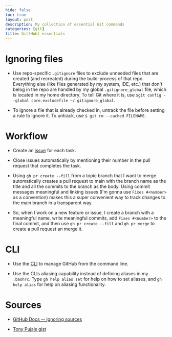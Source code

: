 ```yaml
---
hide: false
toc: true
layout: post
description: My collection of essential Git commands
categories: [git]
title: Git(Hub) essentials
---
```


# Ignoring files

- Use repo-specific `.gitignore` files to exclude unneeded files that are
  created (and recreated) during the build-process of that repo. Everything
  else (like files generated by my system, IDE, etc.) that don't belog in the
  repo are handled by my global `.gitignore_global` file, which is located in my home
  directory. To tell Git where it is, use `$git config --global core.excludefile
  ~/.gitignore_global`.

- To ignore a file that is already checked in, untrack the file before setting a
  rule to ignore it. To untrack, use `$ git rm --cached FILENAME`.


# Workflow

- Create an [issue](https://guides.github.com/features/issues/) for each task.

- Close issues automatically by mentioning their number in the pull request that completes the
    task.

- Using `gh pr create --fill` from a topic branch that I want to merge
    automatically creates a pull request to main with the branch name as the
    title and all the commits to the branch as the body. Using commit messages
    meaningful and linking issues (I'm gonna use `Fixes #<number>` as a
    convention) makes this a super convenient way to track changes to the main
    branch in a transparent way.

- So, when I work on a new feature or issue, I create a branch with a meaningful
    name, write meaningful commits, add `Fixes #<number>` to the final commit,
    and then use `gh pr create --fill` and `gh pr merge` to create a pull
    request an merge it.



# CLI

- Use the [CLI](https://cli.github.com/manual/) to manage GitHub from the
    command line.

- Use the CLIs aliasing capability instead of defining aliases in my `.bashrc`.
    Type `gh help alias set` for help on how to set aliases, and `gh help alias`
    for help on aliasing functionality.

# Sources

- [GitHub Docs -- Ignoring
  sources](https://docs.github.com/en/github/getting-started-with-github/ignoring-files)

- [Tony Pujals gist](https://gist.github.com/subfuzion/db7f57fff2fb6998a16c)
